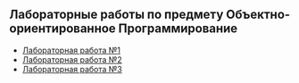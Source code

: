 ## Лабораторные работы по предмету Объектно-ориентированное Программирование

* [Лабораторная работа №1](/src_01)
* [Лабораторная работа №2](/src_02)
* [Лабораторная работа №3](/src_03/d)